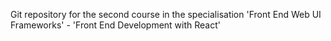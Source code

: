 Git repository for the second course in the specialisation 'Front End Web UI Frameworks' - 'Front End Development with React'